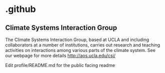 # .github
##   Climate Systems Interaction Group 

The Climate Systems Interaction Group,  based at UCLA and including collaborators at a number of institutions, carries out research and teaching activities on  interactions among various parts of the climate system.
 See our webpage for more details http://aos.ucla.edu/csi/

 Edit profile/README.md for the public facing  readme
 
